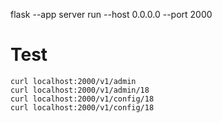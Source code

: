 flask --app server run --host 0.0.0.0 --port 2000

# Test

```shell
curl localhost:2000/v1/admin
curl localhost:2000/v1/admin/18
curl localhost:2000/v1/config/18
curl localhost:2000/v1/config/18
```
